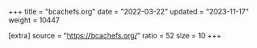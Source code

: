 +++
title = "bcachefs.org"
date = "2022-03-22"
updated = "2023-11-17"
weight = 10447

[extra]
source = "https://bcachefs.org/"
ratio = 52
size = 10
+++
